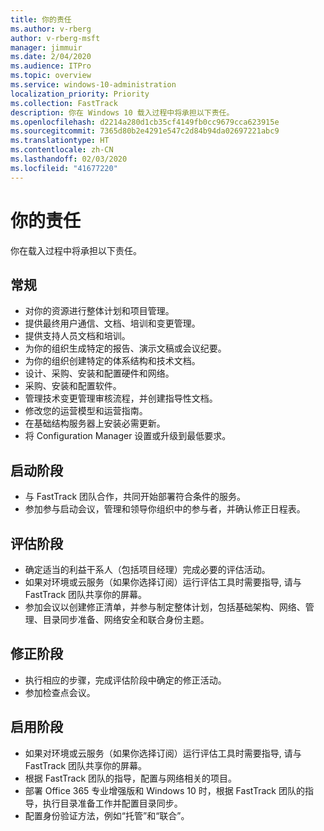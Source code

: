 ```yaml
---
title: 你的责任
ms.author: v-rberg
author: v-rberg-msft
manager: jimmuir
ms.date: 2/04/2020
ms.audience: ITPro
ms.topic: overview
ms.service: windows-10-administration
localization_priority: Priority
ms.collection: FastTrack
description: 你在 Windows 10 载入过程中将承担以下责任。
ms.openlocfilehash: d2214a280d1cb35cf4149fb0cc9679cca623915e
ms.sourcegitcommit: 7365d80b2e4291e547c2d84b94da02697221abc9
ms.translationtype: HT
ms.contentlocale: zh-CN
ms.lasthandoff: 02/03/2020
ms.locfileid: "41677220"
---
```

# <a name="your-responsibilities"></a>你的责任

你在载入过程中将承担以下责任。

## <a name="general"></a>常规

- 对你的资源进行整体计划和项目管理。
- 提供最终用户通信、文档、培训和变更管理。
- 提供支持人员文档和培训。
- 为你的组织生成特定的报告、演示文稿或会议纪要。
- 为你的组织创建特定的体系结构和技术文档。
- 设计、采购、安装和配置硬件和网络。
- 采购、安装和配置软件。
- 管理技术变更管理审核流程，并创建指导性文档。
- 修改您的运营模型和运营指南。
- 在基础结构服务器上安装必需更新。
- 将 Configuration Manager 设置或升级到最低要求。

## <a name="initiate-phase"></a>启动阶段

- 与 FastTrack 团队合作，共同开始部署符合条件的服务。
- 参加参与启动会议，管理和领导你组织中的参与者，并确认修正日程表。

## <a name="assess-phase"></a>评估阶段

- 确定适当的利益干系人（包括项目经理）完成必要的评估活动。
- 如果对环境或云服务（如果你选择订阅）运行评估工具时需要指导, 请与 FastTrack 团队共享你的屏幕。
- 参加会议以创建修正清单，并参与制定整体计划，包括基础架构、网络、管理、目录同步准备、网络安全和联合身份主题。

## <a name="remediate-phase"></a>修正阶段

- 执行相应的步骤，完成评估阶段中确定的修正活动。
- 参加检查点会议。

## <a name="enable-phase"></a>启用阶段

- 如果对环境或云服务（如果你选择订阅）运行评估工具时需要指导, 请与 FastTrack 团队共享你的屏幕。
- 根据 FastTrack 团队的指导，配置与网络相关的项目。
- 部署 Office 365 专业增强版和 Windows 10 时，根据 FastTrack 团队的指导，执行目录准备工作并配置目录同步。
- 配置身份验证方法，例如“托管”和“联合”。







  

  

 